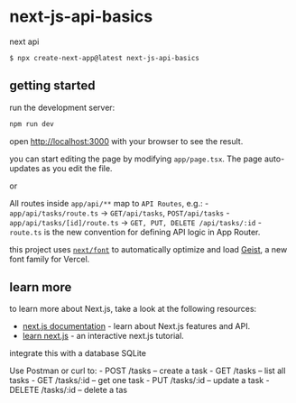 # next-js-api-basics
next api

`$ npx create-next-app@latest next-js-api-basics`

## getting started

run the development server:

```bash
npm run dev
```

open [http://localhost:3000](http://localhost:3000) with your browser to see the result.

you can start editing the page by modifying `app/page.tsx`. The page auto-updates as you edit the file.

or 

All routes inside `app/api/**` map to `API Routes`, 
e.g.:
    - `app/api/tasks/route.ts` → `GET/api/tasks`, `POST/api/tasks`
    - `app/api/tasks/[id]/route.ts` → `GET, PUT, DELETE /api/tasks/:id`
    - `route.ts` is the new convention for defining API logic in App Router.



this project uses [`next/font`](https://nextjs.org/docs/app/building-your-application/optimizing/fonts) to automatically optimize and load [Geist](https://vercel.com/font), a new font family for Vercel.

## learn more
to learn more about Next.js, take a look at the following resources:
- [next.js documentation](https://nextjs.org/docs) - learn about Next.js features and API.
- [learn next.js](https://nextjs.org/learn) - an interactive next.js tutorial.


integrate this with a database SQLite 

Use Postman or curl to:
    - POST /tasks – create a task
    - GET /tasks – list all tasks
    - GET /tasks/:id – get one task
    - PUT /tasks/:id – update a task
    - DELETE /tasks/:id – delete a tas